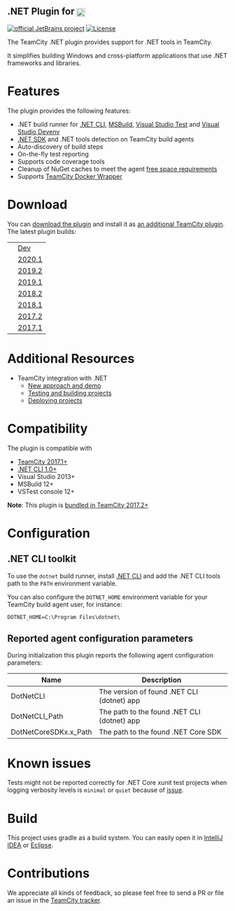 ## .NET Plugin for [<img src="https://cdn.worldvectorlogo.com/logos/teamcity.svg" height="20" align="center" alt="TeamCity" />](https://www.jetbrains.com/teamcity/)

[![official JetBrains project](http://jb.gg/badges/official.svg)](https://confluence.jetbrains.com/display/ALL/JetBrains+on+GitHub)
[![License](https://img.shields.io/badge/License-Apache%202.0-blue.svg)](https://opensource.org/licenses/Apache-2.0)

The TeamCity .NET plugin provides support for .NET tools in TeamCity.

It simplifies building Windows and cross-platform applications that use .NET frameworks and libraries.

# Features

The plugin provides the following features:
* .NET build runner for [.NET CLI](https://docs.microsoft.com/en-us/dotnet/core/tools/dotnet), [MSBuild](https://docs.microsoft.com/en-us/visualstudio/msbuild/msbuild), [Visual Studio Test](https://docs.microsoft.com/en-us/visualstudio/test/vstest-console-options) and [Visual Studio Devenv](https://docs.microsoft.com/en-us/visualstudio/ide/reference/devenv-command-line-switches)
* [.NET SDK](https://docs.microsoft.com/en-us/dotnet/core/sdk) and .NET tools detection on TeamCity build agents
* Auto-discovery of build steps
* On-the-fly test reporting
* Supports code coverage tools
* Cleanup of NuGet caches to meet the agent [free space requirements](https://www.jetbrains.com/help/teamcity/?Free+disk+space)
* Supports [TeamCity Docker Wrapper](https://www.jetbrains.com/help/teamcity/docker-wrapper.html)

# Download

You can [download the plugin](https://plugins.jetbrains.com/plugin/9190?pr=teamcity) and install it as [an additional TeamCity plugin](https://www.jetbrains.com/help/teamcity/?Installing+Additional+Plugins). The latest plugin builds:

|        |        |
|--------|--------|
| <a href="https://teamcity.jetbrains.com/viewType.html?buildTypeId=TeamCityPluginsByJetBrains_DotnetCorePlugin_NetDev&guest=1"><img src="https://teamcity.jetbrains.com/app/rest/builds/buildType:(id:TeamCityPluginsByJetBrains_DotnetCorePlugin_NetDev),branch:master/statusIcon.svg" alt=""/></a> | [Dev](https://teamcity.jetbrains.com/repository/download/TeamCityPluginsByJetBrains_DotnetCorePlugin_NetDev/.lastSuccessful/dotnet.zip?branch=master&guest=1) |
| <a href="https://teamcity.jetbrains.com/viewType.html?buildTypeId=TeamCityPluginsByJetBrains_DotnetCorePlugin_NetFor20201x&guest=1"><img src="https://teamcity.jetbrains.com/app/rest/builds/buildType:(id:TeamCityPluginsByJetBrains_DotnetCorePlugin_NetFor20201x),branch:Lakhnau-2020.1.x/statusIcon.svg" alt=""/></a> | [2020.1](https://teamcity.jetbrains.com/repository/download/TeamCityPluginsByJetBrains_DotnetCorePlugin_NetFor20201x/.lastSuccessful/dotnet.zip?branch=Lakhnau-2020.1.x&guest=1) |
| <a href="https://teamcity.jetbrains.com/viewType.html?buildTypeId=TeamCityPluginsByJetBrains_DotnetCorePlugin_NetFor20192&guest=1"><img src="https://teamcity.jetbrains.com/app/rest/builds/buildType:(id:TeamCityPluginsByJetBrains_DotnetCorePlugin_NetFor20192),branch:Kanpur-2019.2.x/statusIcon.svg" alt=""/></a> | [2019.2](https://teamcity.jetbrains.com/repository/download/TeamCityPluginsByJetBrains_DotnetCorePlugin_NetFor20192/.lastSuccessful/dotnet.cli.zip?branch=Kanpur-2019.2.x&guest=1) |
| <a href="https://teamcity.jetbrains.com/viewType.html?buildTypeId=TeamCityPluginsByJetBrains_DotnetCorePlugin_NetFor20191&guest=1"><img src="https://teamcity.jetbrains.com/app/rest/builds/buildType:(id:TeamCityPluginsByJetBrains_DotnetCorePlugin_NetFor20191),branch:Kanpur-2019.1.x/statusIcon.svg" alt=""/></a> | [2019.1](https://teamcity.jetbrains.com/repository/download/TeamCityPluginsByJetBrains_DotnetCorePlugin_NetFor20191/.lastSuccessful/dotnet.cli.zip?branch=Kanpur-2019.1.x&guest=1) |
| <a href="https://teamcity.jetbrains.com/viewType.html?buildTypeId=TeamCityPluginsByJetBrains_DotnetCorePlugin_NetFor20182&guest=1"><img src="https://teamcity.jetbrains.com/app/rest/builds/buildType:(id:TeamCityPluginsByJetBrains_DotnetCorePlugin_NetFor20182),branch:Jaipur-2018.2.x/statusIcon.svg" alt=""/></a> | [2018.2](https://teamcity.jetbrains.com/repository/download/TeamCityPluginsByJetBrains_DotnetCorePlugin_NetFor20182/.lastSuccessful/dotnet.cli.zip?branch=Kanpur-2018.2.x&guest=1) |
| <a href="https://teamcity.jetbrains.com/viewType.html?buildTypeId=TeamCityPluginsByJetBrains_DotnetCorePlugin_NetFor20181&guest=1"><img src="https://teamcity.jetbrains.com/app/rest/builds/buildType:(id:TeamCityPluginsByJetBrains_DotnetCorePlugin_NetFor20181),branch:Jaipur-2018.1.x/statusIcon.svg" alt=""/></a> | [2018.1](https://teamcity.jetbrains.com/repository/download/TeamCityPluginsByJetBrains_DotnetCorePlugin_NetFor20181/.lastSuccessful/dotnet.cli.zip?branch=Kanpur-2018.1.x&guest=1) |
| <a href="https://teamcity.jetbrains.com/viewType.html?buildTypeId=TeamCityPluginsByJetBrains_DotnetCorePlugin_NetFor20172&guest=1"><img src="https://teamcity.jetbrains.com/app/rest/builds/buildType:(id:TeamCityPluginsByJetBrains_DotnetCorePlugin_NetFor20172),branch:Indore-2017.2.x/statusIcon.svg" alt=""/></a> | [2017.2](https://teamcity.jetbrains.com/repository/download/TeamCityPluginsByJetBrains_DotnetCorePlugin_NetFor20172/.lastSuccessful/dotnet.cli.zip?branch=Indore-2017.2.x&guest=1) |
| <a href="https://teamcity.jetbrains.com/viewType.html?buildTypeId=TeamCityPluginsByJetBrains_DotnetCorePlugin_NetFor20171&guest=1"><img src="https://teamcity.jetbrains.com/app/rest/builds/buildType:(id:TeamCityPluginsByJetBrains_DotnetCorePlugin_NetFor20171),branch:Indore-2017.1.x/statusIcon.svg" alt=""/></a> | [2017.1](https://teamcity.jetbrains.com/repository/download/TeamCityPluginsByJetBrains_DotnetCorePlugin_NetFor20171/.lastSuccessful/dotnet-cli.zip?branch=Indore-2017.1.x&guest=1) |

# Additional Resources

* TeamCity integration with .NET
  * [New approach and demo](https://blog.jetbrains.com/teamcity/2020/12/teamcity-integration-with-net-part-1-new-approach-and-demo/)
  * [Testing and building projects](https://blog.jetbrains.com/teamcity/2020/12/teamcity-integration-with-net-part-2-testing-and-building-projects/)
  * [Deploying projects](https://blog.jetbrains.com/teamcity/2020/12/teamcity-integration-with-net-part-3-deploying-projects/)

# Compatibility

The plugin is compatible with

- [TeamCity 2017.1+](https://www.jetbrains.com/teamcity/download/)
- [.NET CLI 1.0+](https://dotnet.microsoft.com/download/dotnet-core/)
- Visual Studio 2013+
- MSBuild 12+
- VSTest console 12+

**Note**: This plugin is [bundled in TeamCity 2017.2+](https://www.jetbrains.com/help/teamcity/?Upgrade+Notes)

# Configuration

## .NET CLI toolkit

To use the `dotnet` build runner, install [.NET CLI](https://dotnet.microsoft.com/download/dotnet-core/) and add the .NET CLI tools path to the `PATH` environment variable.

You can also configure the `DOTNET_HOME` environment variable for your TeamCity build agent user, for instance:

```
DOTNET_HOME=C:\Program Files\dotnet\
```

## Reported agent configuration parameters

During initialization this plugin reports the following agent configuration parameters:

| Name                  | Description                                 |
|-----------------------|-------------------------------------------- |
| DotNetCLI             | The version of found .NET CLI (dotnet) app  |
| DotNetCLI_Path        | The path to the found .NET CLI (dotnet) app |
| DotNetCoreSDKx.x_Path | The path to the found .NET Core SDK         |

# Known issues

Tests might not be reported correctly for .NET Core xunit test projects when logging verbosity levels is `minimal` or `quiet` because of [issue](https://github.com/xunit/xunit/issues/1706).

# Build

This project uses gradle as a build system. You can easily open it in [IntelliJ IDEA](https://www.jetbrains.com/idea/help/importing-project-from-gradle-model.html) or [Eclipse](http://gradle.org/eclipse/).

# Contributions

We appreciate all kinds of feedback, so please feel free to send a PR or file an issue in the [TeamCity tracker](https://youtrack.jetbrains.com/newIssue?project=TW&clearDraft=true&summary=.NET%20CLI:&c=Subsystem%20Agent%20-%20.NET&c=tag%20.NET%20Core).
